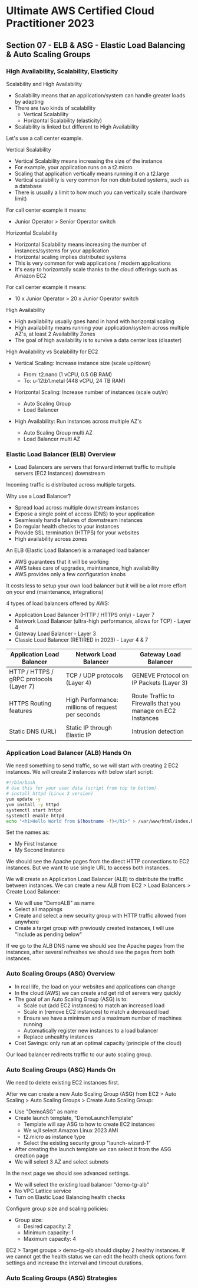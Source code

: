 # Ultimate AWS Certified Cloud Practitioner 2023

## Section 07 - ELB & ASG - Elastic Load Balancing & Auto Scaling Groups

### High Availability, Scalability, Elasticity

Scalability and High Availability

- Scalability means that an application/system can handle greater loads by adapting
- There are two kinds of scalability
  - Vertical Scalability
  - Horizontal Scalability (elasticity)
- Scalability is linked but different to High Availability

Let's use a call center example.

Vertical Scalability

- Vertical Scalability means increasing the size of the instance
- For example, your application runs on a t2.micro
- Scaling that application vertically means running it on a t2.large
- Vertical scalability is very common for non distributed systems, such as a database
- There is usually a limit to how much you can vertically scale (hardware limit)

For call center example it means:

- Junior Operator > Senior Operator switch

Horizontal Scalability

- Horizontal Scalability means increasing the number of instances/systems for your application
- Horizontal scaling implies distributed systems
- This is very common for web applications / modern applications
- It's easy to horizontally scale thanks to the cloud offerings such as Amazon EC2

For call center example it means:

- 10 x Junior Operator > 20 x Junior Operator switch

High Availability

- High availability usually goes hand in hand with horizontal scaling
- High availability means running your application/system across multiple AZ's, at least 2 Availability Zones
- The goal of high availability is to survive a data center loss (disaster)

High Availability vs Scalability for EC2

- Vertical Scaling: Increase instance size (scale up/down)
  - From: t2.nano (1 vCPU, 0.5 GB RAM)
  - To: u-12tb1.metal (448 vCPU, 24 TB RAM)

- Horizontal Scaling: Increase number of instances (scale out/in)
  - Auto Scaling Group
  - Load Balancer

- High Availability: Run instances across multiple AZ's
  - Auto Scaling Group multi AZ
  - Load Balancer multi AZ

### Elastic Load Balancer (ELB) Overview

- Load Balancers are servers that forward internet traffic to multiple servers (EC2 Instances) downstream

Incoming traffic is distributed across multiple targets.

Why use a Load Balancer?

- Spread load across multiple downstream instances
- Expose a single point of access (DNS) to your application
- Seamlessly handle failures of downstream instances
- Do regular health checks to your instances
- Provide SSL termination (HTTPS) for your websites
- High availability across zones

An ELB (Elastic Load Balancer) is a managed load balancer

- AWS guarantees that it will be working
- AWS takes care of upgrades, maintenance, high availability
- AWS provides only a few configuration knobs

It costs less to setup your own load balancer but it will be a lot more effort on your end (maintenance, integrations)

4 types of load balancers offered by AWS:

- Application Load Balancer (HTTP / HTTPS only) - Layer 7
- Network Load Balancer (ultra-high performance, allows for TCP) - Layer 4
- Gateway Load Balancer - Layer 3
- Classic Load Balancer (RETIRED in 2023) - Layer 4 & 7

|Application Load Balancer|Network Load Balancer|Gateway Load Balancer|
|---|---|---|
|HTTP / HTTPS / gRPC protocols (Layer 7)|TCP / UDP protocols (Layer 4)|GENEVE Protocol on IP Packets (Layer 3)|
|HTTPS Routing features|High Performance: millions of request per seconds|Route Traffic to Firewalls that you manage on EC2 Instances|
|Static DNS (URL)|Static IP through Elastic IP|Intrusion detection|

### Application Load Balancer (ALB) Hands On

We need something to send traffic, so we will start with creating 2 EC2 instances. We will create 2 instances with below start script:

```bash
#!/bin/bash
# Use this for your user data (script from top to bottom)
# install httpd (Linux 2 version)
yum update -y
yum install -y httpd
systemctl start httpd
systemctl enable httpd
echo "<h1>Hello World from $(hostname -f)</h1>" > /var/www/html/index.html
```

Set the names as:

- My First Instance
- My Second Instance

We should see the Apache pages from the direct HTTP connections to EC2 instances. But we want to use single URL to access both instances.

We will create an Application Load Balancer (ALB) to distribute the traffic between instances. We can create a new ALB from EC2 > Load Balancers > Create Load Balancer:

- We will use "DemoALB" as name
- Select all mappings
- Create and select a new security group with HTTP traffic allowed from anywhere
- Create a target group with previously created instances, I will use "Include as pending below"

If we go to the ALB DNS name we should see the Apache pages from the instances, after several refreshes we should see the pages from both instances.

### Auto Scaling Groups (ASG) Overview

- In real life, the load on your websites and applications can change
- In the cloud (AWS) we can create and get rid of servers very quickly
- The goal of an Auto Scaling Group (ASG) is to:
  - Scale out (add EC2 instances) to match an increased load
  - Scale in (remove EC2 instances) to match a decreased load
  - Ensure we have a minimum and a maximum number of machines running
  - Automatically register new instances to a load balancer
  - Replace unhealthy instances
- Cost Savings: only run at an optimal capacity (principle of the cloud)

Our load balancer redirects traffic to our auto scaling group.

### Auto Scaling Groups (ASG) Hands On

We need to delete existing EC2 instances first.

After we can create a new Auto Scaling Group (ASG) from EC2 > Auto Scaling > Auto Scaling Groups > Create Auto Scaling Group:

- Use "DemoASG" as name
- Create launch template, "DemoLaunchTemplate"
  - Template will say ASG to how to create EC2 instances
  - We w,ll select Amazon Linux 2023 AMI
  - t2.micro as instance type
  - Select the existing security group "launch-wizard-1"
- After creating the launch template we can select it from the ASG creation page
- We will select 3 AZ and select subnets

In the next page we should see advanced settings.

- We will select the existing load balancer "demo-tg-alb"
- No VPC Lattice service
- Turn on Elastic Load Balancing health checks

Configure group size and scaling policies:

- Group size:
  - Desired capacity: 2
  - Minimum capacity: 1
  - Maximum capacity: 4

EC2 > Target groups > demo-tg-alb should display 2 healthy instances. If we cannot get the health status we can edit the health check options form settings and increase the interval and timeout durations.

### Auto Scaling Groups (ASG) Strategies


